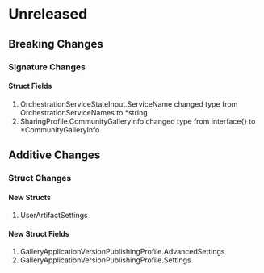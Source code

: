 # Unreleased

## Breaking Changes

### Signature Changes

#### Struct Fields

1. OrchestrationServiceStateInput.ServiceName changed type from OrchestrationServiceNames to *string
1. SharingProfile.CommunityGalleryInfo changed type from interface{} to *CommunityGalleryInfo

## Additive Changes

### Struct Changes

#### New Structs

1. UserArtifactSettings

#### New Struct Fields

1. GalleryApplicationVersionPublishingProfile.AdvancedSettings
1. GalleryApplicationVersionPublishingProfile.Settings

